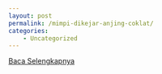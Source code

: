 ```yaml
---
layout: post
permalink: /mimpi-dikejar-anjing-coklat/
categories:
    - Uncategorized
---
```


[Baca Selengkapnya](/01)